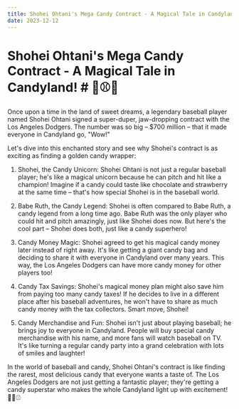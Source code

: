 ```yaml
---
title: Shohei Ohtani's Mega Candy Contract - A Magical Tale in Candyland!
date: 2023-12-12
---
```

# Shohei Ohtani's Mega Candy Contract - A Magical Tale in Candyland! # 🌈⚾️🍬

Once upon a time in the land of sweet dreams, a legendary baseball player named Shohei Ohtani signed a super-duper, jaw-dropping contract with the Los Angeles Dodgers. The number was so big – $700 million – that it made everyone in Candyland go, "Wow!"

Let's dive into this enchanted story and see why Shohei's contract is as exciting as finding a golden candy wrapper:

1. Shohei, the Candy Unicorn: Shohei Ohtani is not just a regular baseball player; he's like a magical unicorn because he can pitch and hit like a champion! Imagine if a candy could taste like chocolate and strawberry at the same time – that's how special Shohei is in the baseball world.

2. Babe Ruth, the Candy Legend: Shohei is often compared to Babe Ruth, a candy legend from a long time ago. Babe Ruth was the only player who could hit and pitch amazingly, just like Shohei does now. But here's the cool part – Shohei does both, just like a candy superhero!

3. Candy Money Magic: Shohei agreed to get his magical candy money later instead of right away. It's like getting a giant candy bag and deciding to share it with everyone in Candyland over many years. This way, the Los Angeles Dodgers can have more candy money for other players too!

4. Candy Tax Savings: Shohei's magical money plan might also save him from paying too many candy taxes! If he decides to live in a different place after his baseball adventures, he won't have to share as much candy money with the tax collectors. Smart move, Shohei!

5. Candy Merchandise and Fun: Shohei isn't just about playing baseball; he brings joy to everyone in Candyland. People will buy special candy merchandise with his name, and more fans will watch baseball on TV. It's like turning a regular candy party into a grand celebration with lots of smiles and laughter!

In the world of baseball and candy, Shohei Ohtani's contract is like finding the rarest, most delicious candy that everyone wants a taste of. The Los Angeles Dodgers are not just getting a fantastic player; they're getting a candy superstar who makes the whole Candyland light up with excitement! 🎉🍭⚾️
